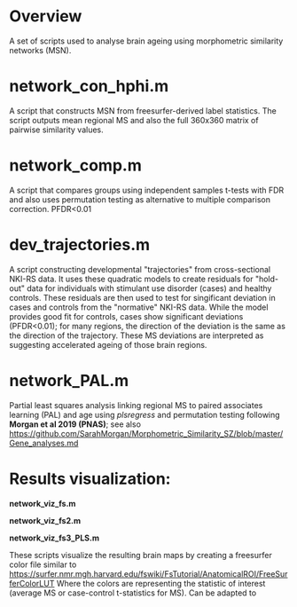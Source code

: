 # Overview
A set of scripts used to analyse brain ageing using morphometric similarity networks (MSN).

# network_con_hphi.m
A script that constructs MSN from freesurfer-derived label statistics. The script outputs mean regional MS and also the full 360x360 matrix of pairwise similarity values.

# network_comp.m
A script that compares groups using independent samples t-tests with FDR and also uses permutation testing as alternative to multiple comparison correction. PFDR<0.01

# dev_trajectories.m
A script constructing developmental "trajectories" from cross-sectional NKI-RS data. It uses these quadratic models to create residuals for "hold-out" data for individuals with stimulant use disorder (cases) and healthy controls. These residuals are then used to test for singificant deviation in cases and controls from the "normative" NKI-RS data. While the model provides good fit for controls, cases show significant deviations (PFDR<0.01); for many regions, the direction of the deviation is the same as the direction of the trajectory. These MS deviations are interpreted as suggesting accelerated ageing of those brain regions. 

# network_PAL.m
Partial least squares analysis linking regional MS to paired associates learning (PAL) and age using *plsregress* and permutation testing following **Morgan et al 2019 (PNAS)**; see also  
https://github.com/SarahMorgan/Morphometric_Similarity_SZ/blob/master/Gene_analyses.md

# Results visualization:
**network_viz_fs.m**

**network_viz_fs2.m**

**network_viz_fs3_PLS.m**

These scripts visualize the resulting brain maps by creating a freesurfer color file similar to
https://surfer.nmr.mgh.harvard.edu/fswiki/FsTutorial/AnatomicalROI/FreeSurferColorLUT
Where the colors are representing the statistic of interest (average MS or case-control t-statistics for MS). Can be adapted to 
